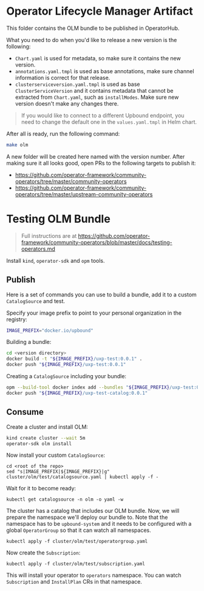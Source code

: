 # Operator Lifecycle Manager Artifact

This folder contains the OLM bundle to be published in OperatorHub.

What you need to do when you'd like to release a new version is the following:
* `Chart.yaml` is used for metadata, so make sure it contains the new version.
* `annotations.yaml.tmpl` is used as base annotations, make sure channel information
  is correct for that release.
* `clusterserviceversion.yaml.tmpl` is used as base `ClusterServiceVersion` and it
  contains metadata that cannot be extracted from `Chart.yaml`, such as `installModes`.
  Make sure new version doesn't make any changes there.

> If you would like to connect to a different Upbound endpoint, you need to change
> the default one in the `values.yaml.tmpl` in Helm chart.

After all is ready, run the following command:
```bash
make olm
```

A new folder will be created here named with the version number. After making sure
it all looks good, open PRs to the following targets to publish it:
* https://github.com/operator-framework/community-operators/tree/master/community-operators
* https://github.com/operator-framework/community-operators/tree/master/upstream-community-operators


# Testing OLM Bundle

> Full instructions are at https://github.com/operator-framework/community-operators/blob/master/docs/testing-operators.md

Install `kind`, `operator-sdk` and `opm` tools.

## Publish

Here is a set of commands you can use to build a bundle, add it to a custom
`CatalogSource` and test.

Specify your image prefix to point to your personal organization in the registry:
```bash
IMAGE_PREFIX="docker.io/upbound"
```

Building a bundle:
```bash
cd <version directory>
docker build -t "${IMAGE_PREFIX}/uxp-test:0.0.1" .
docker push "${IMAGE_PREFIX}/uxp-test:0.0.1"
```

Creating a `CatalogSource` including your bundle:
```bash
opm --build-tool docker index add --bundles "${IMAGE_PREFIX}/uxp-test:0.0.1" --tag "${IMAGE_PREFIX}/uxp-test-catalog:0.0.1"
docker push "${IMAGE_PREFIX}/uxp-test-catalog:0.0.1"
```

## Consume

Create a cluster and install OLM:
```bash
kind create cluster --wait 5m
operator-sdk olm install
```

Now install your custom `CatalogSource`:
```
cd <root of the repo>
sed "s|IMAGE_PREFIX|${IMAGE_PREFIX}|g" cluster/olm/test/catalogsource.yaml | kubectl apply -f -
```

Wait for it to become ready:
```
kubectl get catalogsource -n olm -o yaml -w
```

The cluster has a catalog that includes our OLM bundle. Now, we will prepare the
namespace we'll deploy our bundle to. Note that the namespace has to be `upbound-system`
and it needs to be configured with a global `OperatorGroup` so that it can watch
all namespaces.
```
kubectl apply -f cluster/olm/test/operatorgroup.yaml
```

Now create the `Subscription`:
```
kubectl apply -f cluster/olm/test/subscription.yaml
```

This will install your operator to `operators` namespace. You can watch `Subscription`
and `InstallPlan` CRs in that namespace.